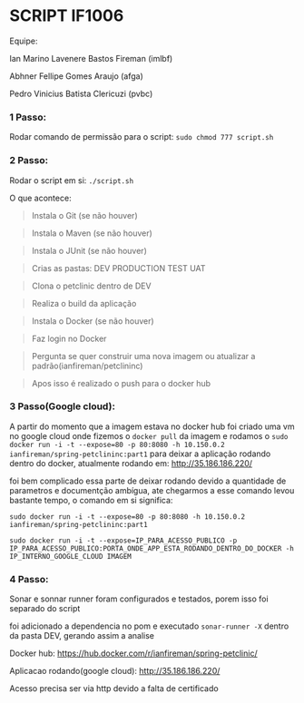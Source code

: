 # SCRIPT IF1006

Equipe:

Ian Marino Lavenere Bastos Fireman (imlbf)

Abhner Fellipe Gomes Araujo (afga)

Pedro Vinicius Batista Clericuzi (pvbc)

### 1 Passo:
Rodar comando de permissão para o script: `sudo chmod 777 script.sh`
### 2 Passo:
Rodar o script em si: `./script.sh`

O que acontece:

>Instala o Git (se não houver)

>Instala o Maven (se não houver)

>Instala o JUnit (se não houver)

>Crias as pastas: DEV PRODUCTION TEST UAT

>Clona o petclinic dentro de DEV

>Realiza o build da aplicação

>Instala o Docker (se não houver)

>Faz login no Docker

>Pergunta se quer construir uma nova imagem ou atualizar a padrão(ianfireman/petclininc)

>Apos isso é realizado o push para o docker hub

### 3 Passo(Google cloud):
A partir do momento que a imagem estava no docker hub foi criado uma vm no google cloud onde fizemos o `docker pull` da imagem
 e rodamos o `sudo docker run -i -t --expose=80 -p 80:8080 -h 10.150.0.2 ianfireman/spring-petclininc:part1` para deixar a aplicação rodando
  dentro do docker, atualmente rodando em: http://35.186.186.220/
  
foi bem complicado essa parte de deixar rodando devido a quantidade de parametros e documentção ambígua, ate chegarmos a esse comando levou bastante tempo, 
o comando em si significa: 

`sudo docker run -i -t --expose=80 -p 80:8080 -h 10.150.0.2 ianfireman/spring-petclininc:part1`

`sudo docker run -i -t --expose=IP_PARA_ACESSO_PUBLICO -p IP_PARA_ACESSO_PUBLICO:PORTA_ONDE_APP_ESTA_RODANDO_DENTRO_DO_DOCKER -h IP_INTERNO_GOOGLE_CLOUD IMAGEM`

### 4 Passo:
Sonar e sonnar runner foram configurados e testados, porem isso foi separado do script

foi adicionado a dependencia no pom e executado `sonar-runner -X` dentro da pasta DEV, gerando assim a analise

Docker hub: https://hub.docker.com/r/ianfireman/spring-petclinic/

Aplicacao rodando(google cloud): http://35.186.186.220/

Acesso precisa ser via http devido a falta de certificado


